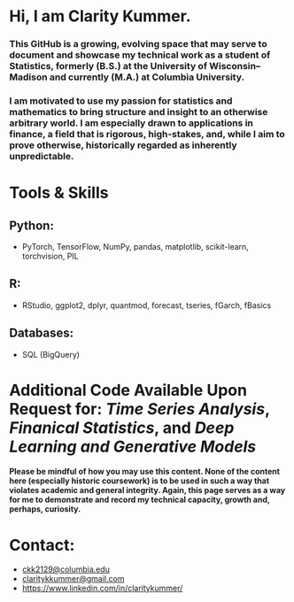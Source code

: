 # Hi, I am Clarity Kummer.

### This GitHub is a growing, evolving space that may serve to document and showcase my technical work as a student of Statistics, formerly (B.S.) at the University of Wisconsin–Madison and currently (M.A.) at Columbia University.

### I am motivated to use my passion for statistics and mathematics to bring structure and insight to an otherwise arbitrary world. I am especially drawn to applications in finance, a field that is rigorous, high-stakes, and, while I aim to prove otherwise, historically regarded as inherently unpredictable. 

# Tools & Skills

## Python:
- PyTorch, TensorFlow, NumPy, pandas, matplotlib, scikit-learn, torchvision, PIL

## R: 
- RStudio, ggplot2, dplyr, quantmod, forecast, tseries, fGarch, fBasics

## Databases: 
- SQL (BigQuery)


# Additional Code Available Upon Request for: _Time Series Analysis_, _Finanical Statistics_, and _Deep Learning and Generative Models_
#### Please be mindful of how you may use this content. None of the content here (especially historic coursework) is to be used in such a way that violates academic and general integrity. Again, this page serves as a way for me to demonstrate and record my technical capacity, growth and, perhaps, curiosity. 

# Contact:
- ckk2129@columbia.edu
- claritykkummer@gmail.com
- https://www.linkedin.com/in/claritykummer/

